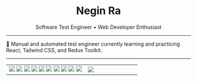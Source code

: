 <h1 align="center">Negin Ra</h1>
<p align="center">
Software Test Engineer • Web Developer Enthusiast  
</p>

---
🌱 Manual and automated test engineer currently learning and practicing React, Tailwind CSS, and Redux Toolkit.  

---
<table>
  <tr>
    <td width="60%;">
      <img src="https://img.shields.io/badge/HTML-90%25-orange" />
      <img src="https://img.shields.io/badge/CSS-60%25-blue" />
      <img src="https://img.shields.io/badge/PHP-70%25-purple" />
      <img src="https://img.shields.io/badge/JavaScript-50%25-yellow" />
      <img src="https://img.shields.io/badge/React-Beginner-lightgrey" />
      <img src="https://img.shields.io/badge/Git-Intermediate-green" />
      <img src="https://img.shields.io/badge/TailwindCSS-Beginner-lightblue" />
      <img src="https://img.shields.io/badge/ReduxToolkit-Moderate-blue" />
      <img src="https://img.shields.io/badge/Selenium-Automation-success" />
      <img src="https://img.shields.io/badge/Microsoft%20Azure-Test%20Tracking-informational" />
    </td>
    <td width="40%;">
      <img src="https://github-readme-stats.vercel.app/api/top-langs/?username=ngiinra&layout=compact&theme=dark" />
    </td>
  </tr>
</table>


